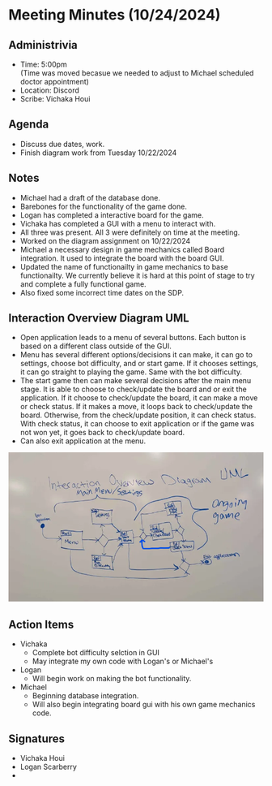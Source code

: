 # Meeting Minutes (10/24/2024)

## Administrivia
* Time: 5:00pm <br> (Time was moved becasue we needed to adjust to Michael scheduled doctor appointment)
* Location: Discord
* Scribe: Vichaka Houi


## Agenda
* Discuss due dates, work.
* Finish diagram work from Tuesday 10/22/2024

## Notes
* Michael had a draft of the database done.
* Barebones for the functionality of the game done.
* Logan has completed a interactive board for the game.
* Vichaka has completed a GUI with a menu to interact with. 
* All three was present. All 3 were definitely on time at the meeting.
* Worked on the diagram assignment on 10/22/2024
* Michael a necessary design in game mechanics called Board integration. It used to integrate the board with the board GUI.
* Updated the name of functionailty in game mechanics to base functionailty. We currently believe it is hard at this point of stage to try and complete a fully functional game.
* Also fixed some incorrect time dates on the SDP.

## Interaction Overview Diagram UML
* Open application leads to a menu of several buttons. Each button is based on a different class outside of the GUI. 
* Menu has several different options/decisions it can make, it can go to settings, choose bot difficulty, and or start game. If it chooses settings, it can go straight to playing the game. Same with the bot difficulty.
* The start game then can make several decisions after the main menu stage. It is able to choose to check/update the board and or exit the application. If it choose to check/update the board, it can make a move or check status. If it makes a move, it loops back to check/update the board. Otherwise, from the check/update position, it can check status. With check status, it can choose to exit application or if the game was not won yet, it goes back to check/update board.
* Can also exit application at the menu.

![InteractiveUML](InteractionOverviewUMLDiagram.png) <br>

## Action Items
* Vichaka
    * Complete bot difficulty selction in GUI
    * May integrate my own code with Logan's or Michael's
* Logan
    * Will begin work on making the bot functionality.
* Michael
    * Beginning database integration.
    * Will also begin integrating board gui with his own game mechanics code.
 

## Signatures
* Vichaka Houi
* Logan Scarberry
*
